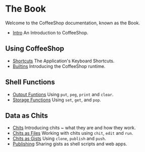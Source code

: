 # The Book

Welcome to the CoffeeShop documentation, known as the Book.

- [Intro](/docs/intro.md) An Introduction to CoffeeShop.

## Using CoffeeShop

- [Shortcuts](/docs/shortcuts.md) The Application's Keyboard Shortcuts.
- [Builtins](/docs/builtins.md) Introducing the CoffeeShop runtime.

## Shell Functions

- [Output Funtions](/docs/output.md) Using `put`, `peg`, `print` and `clear`.
- [Storage Functions](/docs/storage.md) Using `set`, `get`, and `pop`.

## Data as Chits

- [Chits](/docs/chits.md) Introducing chits ~ what they are and how they work.
- [Chits as Files](/docs/files.md) Working with chits using `chit`, `edit` and `run`.
- [Chits as Gists](/docs/gists.md) Using `clone`, `publish` and `push`.
- [Publishing](/docs/publishing.md) Sharing gists as shell scripts and web apps.
